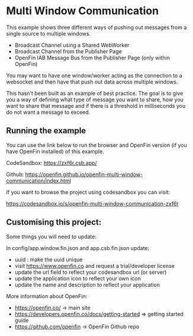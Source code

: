# Multi Window Communication

This example shows three different ways of pushing out messages from a single source to multiple windows.

- Broadcast Channel using a Shared WebWorker
- Broadcast Channel from the Publisher Page
- OpenFin IAB Message Bus from the Publisher Page (only within OpenFin)

You may want to have one window/worker acting as the connection to a websocket and then have that push out data across multiple windows.

This hasn't been built as an example of best practice. The goal is to give you a way of defining what type of message you want to share, how you want to share that message and if there is a threshold in milliseconds you do not want a message to exceed.

## Running the example

You can use the link below to run the browser and OpenFin version (if you have OpenFin installed) of this example.

CodeSandbox: https://zxf6r.csb.app/

Github: https://openfin.github.io/openfin-multi-window-communication/index.html

If you want to browse the project using codesandbox you can visit:

https://codesandbox.io/s/openfin-multi-window-communication-zxf6r

## Customising this project:

Some things you will need to update:

In config/app.window.fin.json and app.csb.fin.json update:

- uuid : make the uuid unique
- visit https://www.openfin.co and request a trial/developer license
- update the url field to reflect your codesandbox url (or server)
- update the application icon to reflect your own icon
- update the name and description to reflect your application

More information about OpenFin:

- https://openfin.co/ -> main site
- https://developers.openfin.co/docs/getting-started => getting started guide
- https://github.com/openfin -> OpenFin Github repo
